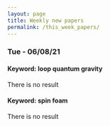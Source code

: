 ```yaml
---
layout: page
title: Weekly new papers
permalink: /this_week_papers/
---
```




### Tue - 06/08/21

#### Keyword: loop quantum gravity

There is no result 
#### Keyword: spin foam

There is no result 

